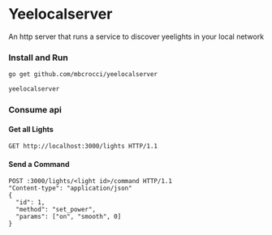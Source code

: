 # Yeelocalserver
An http server that runs a service to discover yeelights in your local network

### Install and Run
```bash
go get github.com/mbcrocci/yeelocalserver

yeelocalserver
```

### Consume api
#### Get all Lights
```http
GET http://localhost:3000/lights HTTP/1.1
```

#### Send a Command
```http
POST :3000/lights/<light id>/command HTTP/1.1
"Content-type": "application/json"
{
  "id": 1,
  "method": "set_power",
  "params": ["on", "smooth", 0]
}
```

